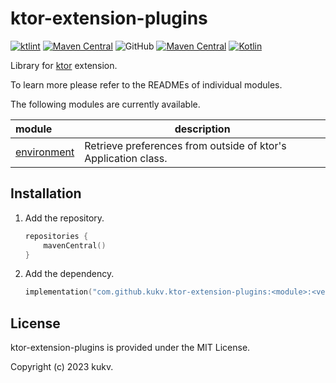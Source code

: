 # ktor-extension-plugins
[![ktlint](https://img.shields.io/badge/code%20style-%E2%9D%A4-FF4081?style=flat-square)](https://pinterest.github.io/ktlint/)
[![Maven Central](https://img.shields.io/maven-central/v/jp.kukv.ktor-extension-plugins/environment?style=flat-square)](https://central.sonatype.com/namespace/jp.kukv.ktor-extension-plugins)
![GitHub](https://img.shields.io/github/license/kukv/ktor-extension-plugins?style=flat-square)
[![Maven Central](https://img.shields.io/maven-central/v/jp.kukv/kotlin-ulid.svg?label=Maven%20Central)](https://search.maven.org/search?q=g:%22org.jetbrains.kotlinx%22%20AND%20a:%22kotlinx-datetime%22)
[![Kotlin](https://img.shields.io/badge/kotlin-1.8.20-blue.svg?logo=kotlin)](http://kotlinlang.org)

Library for [ktor](https://ktor.io/) extension.

To learn more please refer to the READMEs of individual modules.

The following modules are currently available.

| module                                 | description                                                    |
|:---------------------------------------|----------------------------------------------------------------|
| [environment](./environment/README.md) | Retrieve preferences from outside of ktor's Application class. |

## Installation

1. Add the repository.
    ```kotlin
    repositories {
        mavenCentral()
    }
    ```

2. Add the dependency.
    ```kotlin
    implementation("com.github.kukv.ktor-extension-plugins:<module>:<version>")
    ```

## License

ktor-extension-plugins is provided under the MIT License.

Copyright (c) 2023 kukv.
